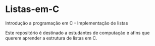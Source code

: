 # Listas-em-C
Introdução a programação em C - Implementação de listas

Este repositório é destinado a estudantes de computação e afins que querem aprender a estrutura de listas em C.
